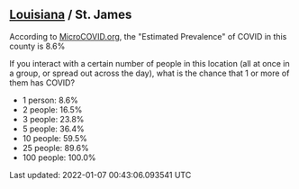 
## [Louisiana](/united-states/louisiana) / St. James

According to [MicroCOVID.org](http://microcovid.org),
the "Estimated Prevalence" of COVID in this county is 8.6%

If you interact with a certain number of people in this location
(all at once in a group, or spread out across the day), what is the chance that
1 or more of them has COVID?

- 1 person: 8.6%
- 2 people: 16.5%
- 3 people: 23.8%
- 5 people: 36.4%
- 10 people: 59.5%
- 25 people: 89.6%
- 100 people: 100.0%

Last updated: 2022-01-07 00:43:06.093541 UTC
